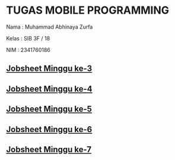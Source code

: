 # TUGAS MOBILE PROGRAMMING

Nama    : Muhammad Abhinaya Zurfa

Kelas   : SIB 3F / 18

NIM     : 2341760186 

## [Jobsheet Minggu ke-3 ](https://github.com/abhixyz1/MOBILE-SEMESTER-5/tree/master/week-3)
## [Jobsheet Minggu ke-4 ](https://github.com/abhixyz1/MOBILE-SEMESTER-5/tree/master/week-4/)
## [Jobsheet Minggu ke-5 ](https://github.com/abhixyz1/MOBILE-SEMESTER-5/tree/master/week-5/)
## [Jobsheet Minggu ke-6 ](https://github.com/abhixyz1/MOBILE-SEMESTER-5/tree/master/week-6/)
## [Jobsheet Minggu ke-7 ](https://github.com/abhixyz1/MOBILE-SEMESTER-5/tree/master/week-7/)
